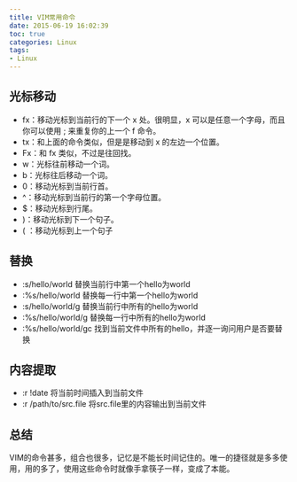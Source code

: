 ```yaml
---
title: VIM常用命令
date: 2015-06-19 16:02:39
toc: true
categories: Linux
tags:
- Linux
---
```


## 光标移动

- fx：移动光标到当前行的下一个 x 处。很明显，x 可以是任意一个字母，而且你可以使用 ; 来重复你的上一个 f 命令。
- tx：和上面的命令类似，但是是移动到 x 的左边一个位置。
- Fx：和 fx 类似，不过是往回找。
- w：光标往前移动一个词。
- b：光标往后移动一个词。
- 0：移动光标到当前行首。
- ^：移动光标到当前行的第一个字母位置。
- $：移动光标到行尾。
- )：移动光标到下一个句子。
- ( ：移动光标到上一个句子

## 替换

- :s/hello/world 替换当前行中第一个hello为world
- :%s/hello/world 替换每一行中第一个hello为world
- :s/hello/world/g 替换当前行中所有的hello为world
- :%s/hello/world/g 替换每一行中所有的hello为world
- :%s/hello/world/gc 找到当前文件中所有的hello，并逐一询问用户是否要替换

## 内容提取

- :r !date 将当前时间插入到当前文件
- :r /path/to/src.file 将src.file里的内容输出到当前文件

## 总结

VIM的命令甚多，组合也很多，记忆是不能长时间记住的。唯一的捷径就是多多使用，用的多了，使用这些命令时就像手拿筷子一样，变成了本能。
